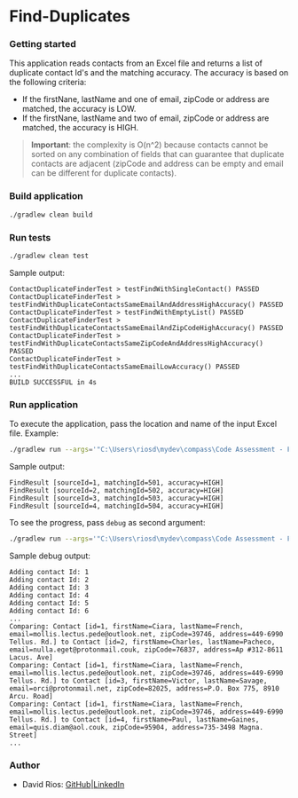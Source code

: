 # Find-Duplicates


### Getting started

This application reads contacts from an Excel file and returns a list of duplicate contact Id's and the matching accuracy.
The accuracy is based on the following criteria:
* If the firstNane, lastName and one of email, zipCode or address are matched, the accuracy is LOW.
* If the firstNane, lastName and two of email, zipCode or address are matched, the accuracy is HIGH. 
 
> **Important**: the complexity is O(n^2) because contacts cannot be sorted on any combination of fields that can guarantee that duplicate contacts are adjacent (zipCode and address can be empty and email can be different for duplicate contacts).


### Build application

```sh
./gradlew clean build
```

### Run tests

```sh
./gradlew clean test
```

Sample output:

```
ContactDuplicateFinderTest > testFindWithSingleContact() PASSED
ContactDuplicateFinderTest > testFindWithDuplicateContactsSameEmailAndAddressHighAccuracy() PASSED
ContactDuplicateFinderTest > testFindWithEmptyList() PASSED
ContactDuplicateFinderTest > testFindWithDuplicateContactsSameEmailAndZipCodeHighAccuracy() PASSED
ContactDuplicateFinderTest > testFindWithDuplicateContactsSameZipCodeAndAddressHighAccuracy() PASSED
ContactDuplicateFinderTest > testFindWithDuplicateContactsSameEmailLowAccuracy() PASSED
...
BUILD SUCCESSFUL in 4s
```

### Run application

To execute the application, pass the location and name of the input Excel file. Example:

```sh
./gradlew run --args='"C:\Users\riosd\mydev\compass\Code Assessment - Find Duplicates Input (2).xlsx"'
```

Sample output:

```
FindResult [sourceId=1, matchingId=501, accuracy=HIGH]
FindResult [sourceId=2, matchingId=502, accuracy=HIGH]
FindResult [sourceId=3, matchingId=503, accuracy=HIGH]
FindResult [sourceId=4, matchingId=504, accuracy=HIGH]
```

To see the progress, pass `debug` as second argument:

```sh
./gradlew run --args='"C:\Users\riosd\mydev\compass\Code Assessment - Find Duplicates Input (2).xlsx" debug'
```

Sample debug output:

```
Adding contact Id: 1
Adding contact Id: 2
Adding contact Id: 3
Adding contact Id: 4
Adding contact Id: 5
Adding contact Id: 6
...
Comparing: Contact [id=1, firstName=Ciara, lastName=French, email=mollis.lectus.pede@outlook.net, zipCode=39746, address=449-6990 Tellus. Rd.] to Contact [id=2, firstName=Charles, lastName=Pacheco, email=nulla.eget@protonmail.couk, zipCode=76837, address=Ap #312-8611 Lacus. Ave]
Comparing: Contact [id=1, firstName=Ciara, lastName=French, email=mollis.lectus.pede@outlook.net, zipCode=39746, address=449-6990 Tellus. Rd.] to Contact [id=3, firstName=Victor, lastName=Savage, email=orci@protonmail.net, zipCode=82025, address=P.O. Box 775, 8910 Arcu. Road]
Comparing: Contact [id=1, firstName=Ciara, lastName=French, email=mollis.lectus.pede@outlook.net, zipCode=39746, address=449-6990 Tellus. Rd.] to Contact [id=4, firstName=Paul, lastName=Gaines, email=quis.diam@aol.couk, zipCode=95904, address=735-3498 Magna. Street]
...
```

### Author

* David Rios: [GitHub](https://github.com/riosdavi1)|[LinkedIn](https://www.linkedin.com/in/riosdavid/)
